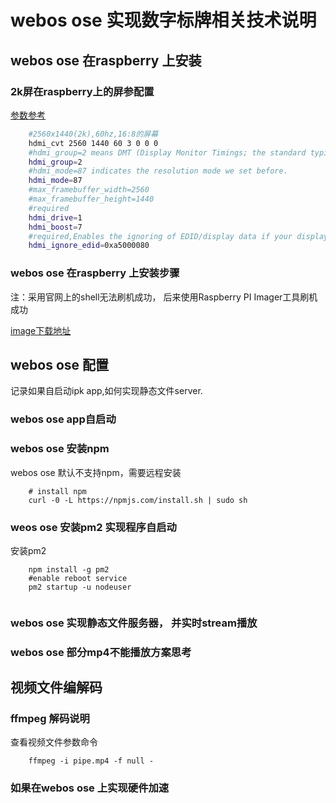 # webos ose 实现数字标牌相关技术说明

## webos ose 在raspberry 上安装

### 2k屏在raspberry上的屏参配置

[参数参考](http://wiki.sunfounder.cc/index.php?title=Adjust_Resolution_for_Raspberry_Pi)

```bash
    #2560x1440(2k),60hz,16:8的屏幕
    hdmi_cvt 2560 1440 60 3 0 0 0
    #hdmi_group=2 means DMT (Display Monitor Timings; the standard typically used by monitors)
    hdmi_group=2
    #hdmi_mode=87 indicates the resolution mode we set before.
    hdmi_mode=87
    #max_framebuffer_width=2560
    #max_framebuffer_height=1440
    #required
    hdmi_drive=1
    hdmi_boost=7
    #required,Enables the ignoring of EDID/display data if your display is a crappy Chinese one
    hdmi_ignore_edid=0xa5000080
```

### webos ose 在raspberry 上安装步骤

注：采用官网上的shell无法刷机成功， 后来使用Raspberry PI Imager工具刷机成功

[image下载地址](http://build.webos-ports.org/webosose/)

## webos ose 配置

记录如果自启动ipk app,如何实现静态文件server.


### webos ose app自启动

### webos ose 安装npm

webos ose 默认不支持npm，需要远程安装

```shell
    # install npm
    curl -0 -L https://npmjs.com/install.sh | sudo sh
```

### weos ose 安装pm2 实现程序自启动

安装pm2

```shell
    npm install -g pm2
    #enable reboot service
    pm2 startup -u nodeuser
    
```

### webos ose 实现静态文件服务器， 并实时stream播放

### webos ose 部分mp4不能播放方案思考

## 视频文件编解码

### ffmpeg 解码说明

查看视频文件参数命令

```shell
    ffmpeg -i pipe.mp4 -f null -
```
### 如果在webos ose 上实现硬件加速
